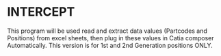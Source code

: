 # INTERCEPT 
This program will be used read and extract data values (Partcodes and Positions) from excel sheets, then plug in these values in Catia composer Automatically. 
This version is for 1st and 2nd Generation positions ONLY. 
